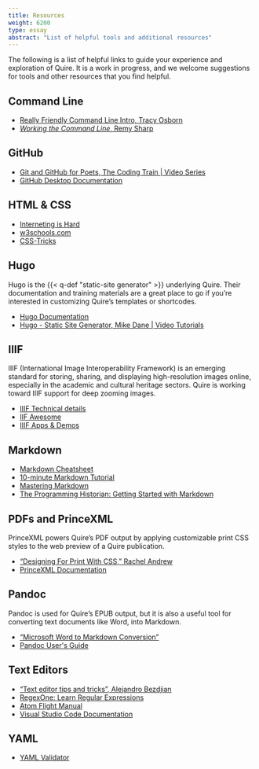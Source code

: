 ```yaml
---
title: Resources
weight: 6200
type: essay
abstract: "List of helpful tools and additional resources"
---
```


The following is a list of helpful links to guide your experience and exploration of Quire. It is a work in progress, and we welcome suggestions for tools and other resources that you find helpful.

## Command Line

- [Really Friendly Command Line Intro, Tracy Osborn](https://www.youtube.com/watch?v=d9s8co9POYY&feature=youtu.be)
- [*Working the Command Line*, Remy Sharp](https://abookapart.com/products/working-the-command-line)

## GitHub

- [Git and GitHub for Poets, The Coding Train | Video Series](https://www.youtube.com/playlist?list=PLRqwX-V7Uu6ZF9C0YMKuns9sLDzK6zoiV)
- [GitHub Desktop Documentation](https://docs.github.com/en/free-pro-team@latest/desktop)

## HTML & CSS

- [Interneting is Hard](https://www.internetingishard.com/)
- [w3schools.com](https://www.w3schools.com/html/default.asp)
- [CSS-Tricks](https://css-tricks.com/)

## Hugo  

Hugo is the {{< q-def "static-site generator" >}} underlying Quire. Their documentation and training materials are a great place to go if you’re interested in customizing Quire’s templates or shortcodes.

- [Hugo Documentation](https://gohugo.io/documentation/)
- [Hugo - Static Site Generator, Mike Dane | Video Tutorials](https://www.youtube.com/watch?v=qtIqKaDlqXo&list=PLLAZ4kZ9dFpOnyRlyS-liKL5ReHDcj4G3&index=1)

## IIIF

IIIF (International Image Interoperability Framework) is an emerging standard for storing, sharing, and displaying high-resolution images online, especially in the academic and cultural heritage sectors. Quire is working toward IIIF support for deep zooming images.

- [IIIF Technical details](https://iiif.io/technical-details/)
- [IIF Awesome](https://github.com/IIIF/awesome-iiif)
- [IIIF Apps & Demos](https://iiif.io/apps-demos/#image-servers)

## Markdown

- [Markdown Cheatsheet](https://guides.github.com/pdfs/markdown-cheatsheet-online.pdf)
- [10-minute Markdown Tutorial](https://commonmark.org/help/)
- [Mastering Markdown](https://guides.github.com/features/mastering-markdown/)
- [The Programming Historian: Getting Started with Markdown](https://programminghistorian.org/en/lessons/getting-started-with-markdown)

## PDFs and PrinceXML

PrinceXML powers Quire’s PDF output by applying customizable print CSS styles to the web preview of a Quire publication.

- [“Designing For Print With CSS,” Rachel Andrew](https://www.smashingmagazine.com/2015/01/designing-for-print-with-css/)
- [PrinceXML Documentation](https://www.princexml.com/doc/intro-userguide/)

## Pandoc

Pandoc is used for Quire’s EPUB output, but it is also a useful tool for converting text documents like Word, into Markdown.

- [“Microsoft Word to Markdown Conversion”](/documentation/fundamentals/#microsoft-word-to-markdown-conversion)
- [Pandoc User's Guide](https://pandoc.org/MANUAL.html)

## Text Editors

- [“Text editor tips and tricks”, Alejandro Bezdjian](https://dev.to/alebian/text-editor-tips-and-tricks-to-boost-your-productivity-2gc5)
- [RegexOne: Learn Regular Expressions](https://regexone.com)
- [Atom Flight Manual](https://flight-manual.atom.io/)
- [Visual Studio Code Documentation](https://code.visualstudio.com/docs)

## YAML

- [YAML Validator](https://codebeautify.org/yaml-validator)
